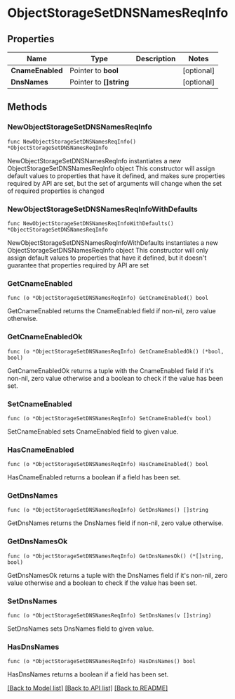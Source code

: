 # ObjectStorageSetDNSNamesReqInfo

## Properties

Name | Type | Description | Notes
------------ | ------------- | ------------- | -------------
**CnameEnabled** | Pointer to **bool** |  | [optional] 
**DnsNames** | Pointer to **[]string** |  | [optional] 

## Methods

### NewObjectStorageSetDNSNamesReqInfo

`func NewObjectStorageSetDNSNamesReqInfo() *ObjectStorageSetDNSNamesReqInfo`

NewObjectStorageSetDNSNamesReqInfo instantiates a new ObjectStorageSetDNSNamesReqInfo object
This constructor will assign default values to properties that have it defined,
and makes sure properties required by API are set, but the set of arguments
will change when the set of required properties is changed

### NewObjectStorageSetDNSNamesReqInfoWithDefaults

`func NewObjectStorageSetDNSNamesReqInfoWithDefaults() *ObjectStorageSetDNSNamesReqInfo`

NewObjectStorageSetDNSNamesReqInfoWithDefaults instantiates a new ObjectStorageSetDNSNamesReqInfo object
This constructor will only assign default values to properties that have it defined,
but it doesn't guarantee that properties required by API are set

### GetCnameEnabled

`func (o *ObjectStorageSetDNSNamesReqInfo) GetCnameEnabled() bool`

GetCnameEnabled returns the CnameEnabled field if non-nil, zero value otherwise.

### GetCnameEnabledOk

`func (o *ObjectStorageSetDNSNamesReqInfo) GetCnameEnabledOk() (*bool, bool)`

GetCnameEnabledOk returns a tuple with the CnameEnabled field if it's non-nil, zero value otherwise
and a boolean to check if the value has been set.

### SetCnameEnabled

`func (o *ObjectStorageSetDNSNamesReqInfo) SetCnameEnabled(v bool)`

SetCnameEnabled sets CnameEnabled field to given value.

### HasCnameEnabled

`func (o *ObjectStorageSetDNSNamesReqInfo) HasCnameEnabled() bool`

HasCnameEnabled returns a boolean if a field has been set.

### GetDnsNames

`func (o *ObjectStorageSetDNSNamesReqInfo) GetDnsNames() []string`

GetDnsNames returns the DnsNames field if non-nil, zero value otherwise.

### GetDnsNamesOk

`func (o *ObjectStorageSetDNSNamesReqInfo) GetDnsNamesOk() (*[]string, bool)`

GetDnsNamesOk returns a tuple with the DnsNames field if it's non-nil, zero value otherwise
and a boolean to check if the value has been set.

### SetDnsNames

`func (o *ObjectStorageSetDNSNamesReqInfo) SetDnsNames(v []string)`

SetDnsNames sets DnsNames field to given value.

### HasDnsNames

`func (o *ObjectStorageSetDNSNamesReqInfo) HasDnsNames() bool`

HasDnsNames returns a boolean if a field has been set.


[[Back to Model list]](../README.md#documentation-for-models) [[Back to API list]](../README.md#documentation-for-api-endpoints) [[Back to README]](../README.md)


